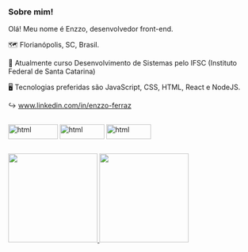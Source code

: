 ### Sobre mim!
Olá! Meu nome é Enzzo, desenvolvedor front-end.

🗺️ Florianópolis, SC, Brasil.

📖 Atualmente curso Desenvolvimento de Sistemas pelo IFSC (Instituto Federal de Santa Catarina) 

🖥️ Tecnologias preferidas são JavaScript, CSS, HTML, React e NodeJS.

↪️ www.linkedin.com/in/enzzo-ferraz


##
<div>
          
<img align="center" alt="html" height="30" width="100" src="https://img.shields.io/badge/JavaScript-F7DF1E?style=for-the-badge&logo=javascript&logoColor=black">
<img align="center" alt="html" height="30" width="90" src="https://img.shields.io/badge/HTML5-E34F26?style=for-the-badge&logo=html5&logoColor=white" />
<img align="center" alt="html" height="30" width="90" src="https://img.shields.io/badge/CSS3-1572B6?style=for-the-badge&logo=css3&logoColor=white"/>

          
          
          

</div>

##
<div>
<a href="https://github.com/EnzzoNatan">
<img loading="lazy" height="180em" src="https://github-readme-stats.vercel.app/api/top-langs/?username=EnzzoNatan&layout=compact&langs_count=7&theme=chartreuse-dark"/>
<img loading="lazy" height="180em" src="https://github-readme-stats.vercel.app/api?username=EnzzoNatan&show_icons=true&theme=chartreuse-dark&include_all_commits=true&count_private=true"/>  
</div>
